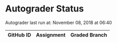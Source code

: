 # Autograder Status
Autograder last run at: November 08, 2018 at 06:40

| GitHub ID | Assignment | Graded Branch |
|-----------|------------|---------------|
